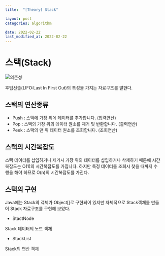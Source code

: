 ```yaml
---
title:  "[Theory] Stack"

layout: post
categories: algorithm

date: 2022-02-22
last_modified_at: 2022-02-22
---
```


# 스택(Stack)

![의존성]({{site.url}}/public/image/2022/2022-02-22/Stack001.PNG)

후입선출(LIFO:Last In First Out)의 특성을 가지는 자료구조를 말한다.

## 스택의 연산종류

- Push : 스택에 가장 위에 데이터를 추가합니다. (입력연산)
- Pop : 스택의 가장 위의 데이터 원소를 제거 및 반환합니다. (출력연산)
- Peek : 스택의 맨 위 데이터 원소를 조회합니다. (조회연산)

## 스택의 시간복잡도

스택 데이터를 삽입하거나 제거시 가장 위의 데이터를 삽입하거나 삭제하기 때문에 시간복잡도는 O(1)의 시간복잡도를 가집니다.
하지만 특정 데이터를 조회시 찾을 때까지 수행을 해야 하므로 O(n)의 시간복잡도를 가진다.

## 스택의 구현

Java에는 Stack의 객체가 Object[]로 구현되어 있지만 자체적으로 Stack객체를 만들어 Stack 자료구조를 구현해 보았다.


- StactNode

Stack 데이터의 노드 객체

<script src="https://gist.github.com/dh37789/1384c4e11141fe3126745ee63aa9ce01.js"></script>

- StackList

Stack의 연산 객체

<script src="https://gist.github.com/dh37789/4427aac45d2a00266b73414ff0bcfc70.js"></script>
